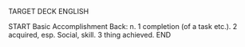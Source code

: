 TARGET DECK
ENGLISH

START
Basic
Accomplishment
Back: n. 1 completion (of a task etc.). 2 acquired, esp. Social, skill. 3 thing achieved.
END

